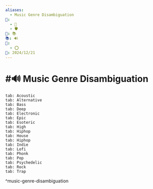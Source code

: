 ```yaml
---
aliases:
  - Music Genre Disambiguation
📁:
  - 🔢
  - 🛡️
🔢: 📚
📚: 🔊
🔀:
  - ⭕
📅: 2024/12/21
---
```

# #🔊 Music Genre Disambiguation

```tabs
tab: Acoustic
tab: Alternative
tab: Bass
tab: Deep
tab: Electronic
tab: Epic
tab: Esoteric
tab: High
tab: Hiphop
tab: House
tab: Hiphop
tab: Indie
tab: Lofi
tab: Phonk
tab: Pop
tab: Psychedelic
tab: Rock
tab: Trap
```

^music-genre-disambiguation